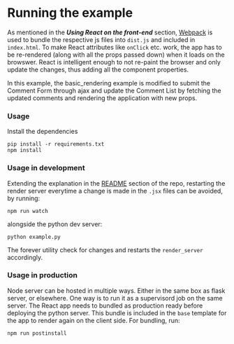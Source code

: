 Running the example
===================

As mentioned in the ***Using React on the front-end*** section, [Webpack](https://webpack.github.io/) is used to bundle the respective js files into `dist.js` and included in `index.html`. To make React attributes like `onClick` etc. work, the app has to be re-rendered (along with all the props passed down) when it loads on the browswer. React is intelligent enough to not re-paint the browser and only update the changes, thus adding all the component properties.

In this example, the basic_rendering example is modified to submit the Comment Form through ajax and update the Comment List by fetching the updated comments and rendering the application with new props.

### Usage
Install the dependencies

```
pip install -r requirements.txt
npm install
```
### Usage in development
Extending the explanation in the [README](https://github.com/markfinger/python-react/blob/master/README.md#usage-in-development) section of the repo, restarting the render server everytime a change is made in the `.jsx` files can be avoided, by running:
```
npm run watch
```
alongside the python dev server:
```
python example.py
```
The forever utility check for changes and restarts the `render_server` accordingly. 

### Usage in production
Node server can be hosted in multiple ways. Either in the same box as flask server, or elsewhere. One way is to run it as a supervisord job on the same server. The React app needs to bundled as production ready before deploying the python server. This bundle is included in the `base` template for the app to render again on the client side. For bundling, run:
```
npm run postinstall
```
